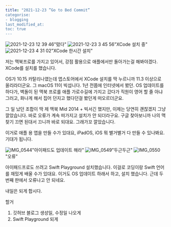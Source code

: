 ```yaml
---
title: "2021-12-23 ”Go to Bed Commit”
categorise:
- blogging
last_modified_at:
toc: true
---
```

![2021-12-23 12 39 46](https://user-images.githubusercontent.com/94824295/147248456-d3328eb0-cd1e-40b3-bcfc-e6229feda251.png)"떴다"
![2021-12-23 3 45 56](https://user-images.githubusercontent.com/94824295/147248482-3676b3a0-6057-48f0-b2f4-15083a988522.png)"XCode 설치 중"
![2021-12-23 4 31 02](https://user-images.githubusercontent.com/94824295/147248490-08177964-096f-45a7-9580-8ece302711e7.png)"XCode 한시간 설치"

저는 맥북프로를 가지고 있어서,
강점 활용으로
애플에서만 돌아가는걸 해봐야겠다. XCode를 설치를 했습니다.

OS가 10.15 카탈리나였는데 앱스토어에서 XCode 설치를 딱 누르니까 11.3 이상으로 올리라더군요. 그 macOS 11이 빅섭니다.
1년 전쯤에 인터넷에서 봤던. OS 업데이트를 하다가, 벽돌이 된 맥북 프로를 애플 가로수길에 가지고 갔다가 직원이 영어 할 줄 아냐 그러고, 화나게 해서 집어 던지고 했다던걸 봤던게 떠오르더군요.

그 일 났던 조합이 딱 제 맥북 Mid 2014 + 빅서긴 했지만, 이제는 당연히 괜찮겠지
그냥 깔았습니다.
바로 오류가 계속 떠가지고 설치가 안 되더라구요.
구글 찾아보니까 나의 맥 찾기 끄면 된대서 끄니까 바로 되대요.
그래가꼬 깔았습니다.

이거로 애플 용 앱을 만들 수가 있대요, iPadOS, iOS 뭐 별거별거 다 만들 수 있나봐요.
기대가 됩니다.


![IMG_0544](https://user-images.githubusercontent.com/94824295/147248507-964532d2-0e44-4f3a-95cc-7147d0e8a58f.PNG)"아이패드도 업데이트 해라"
![IMG_0549](https://user-images.githubusercontent.com/94824295/147248505-daa06dd3-70d1-4804-8dd4-6fece3509d61.PNG)"두근두근"
![IMG_0550](https://user-images.githubusercontent.com/94824295/147248493-d8b2e636-a255-44fa-a528-99122092402e.PNG)"오류"

아이패드프로도 쓰려고
Swift Playground 설치했습니다.
이걸로 코딩이랑 Swift 언어를 재밌게 배울 수가 있대요.
이거도 OS 업데이트 하래서 하고, 설치 했습니다.
근데 두번째 판에서 오류나고 안 되네요.

내일은 되게 합시다.



할거
1. 깃허브 블로그 생성일, 수정일 나오게
2. Swift Playground 되게